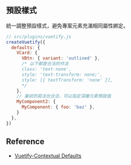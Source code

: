 ## 預設樣式
統一調整預設樣式，避免專案元素充滿相同屬性綁定。
```js 
// src/plugins/vuetify.js
createVuetify({
  defaults: {
    VCard: {
      VBtn: { variant: 'outlined' },
	  /* 以下都是合法的作法
      class: 'text-none',
      style: 'text-transform: none;',
      style: [{ textTransform: 'none' }],
	  */
    },
	// 巢狀的寫法也合法，可以指定深層元素預設值
	MyComponent2: {
      MyComponent: { foo: 'baz' },
    }
  },
})

```
## Reference
- [Vuetify-Contextual Defaults](https://vuetifyjs.com/en/features/global-configuration/#contextual-defaults)